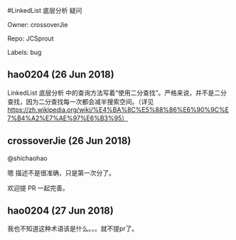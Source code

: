#LinkedList 底层分析 疑问

Owner: crossoverJie

Repo: JCSprout

Labels: bug 

## hao0204 (26 Jun 2018)

LinkedList 底层分析 中的查询方法写着“使用二分查找”。严格来说，并不是二分查找，因为二分查找每一次都会减半搜索空间。（详见 https://zh.wikipedia.org/wiki/%E4%BA%8C%E5%88%86%E6%90%9C%E7%B4%A2%E7%AE%97%E6%B3%95）

## crossoverJie (26 Jun 2018)

@shichaohao 

嗯 描述不是很准确，只是第一次分了。

欢迎提 PR 一起完善。


## hao0204 (27 Jun 2018)

我也不知道这种术语该是什么。。。就不提pr了。

